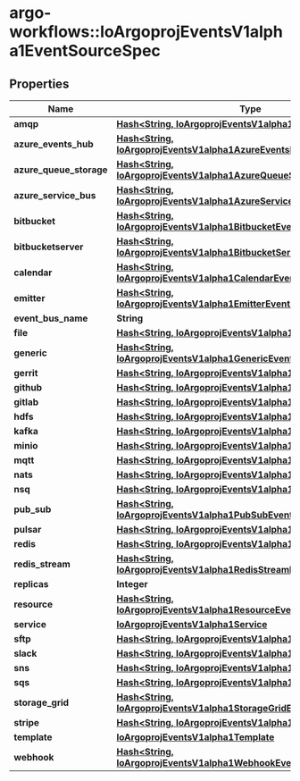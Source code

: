# argo-workflows::IoArgoprojEventsV1alpha1EventSourceSpec

## Properties
Name | Type | Description | Notes
------------ | ------------- | ------------- | -------------
**amqp** | [**Hash&lt;String, IoArgoprojEventsV1alpha1AMQPEventSource&gt;**](IoArgoprojEventsV1alpha1AMQPEventSource.md) |  | [optional] 
**azure_events_hub** | [**Hash&lt;String, IoArgoprojEventsV1alpha1AzureEventsHubEventSource&gt;**](IoArgoprojEventsV1alpha1AzureEventsHubEventSource.md) |  | [optional] 
**azure_queue_storage** | [**Hash&lt;String, IoArgoprojEventsV1alpha1AzureQueueStorageEventSource&gt;**](IoArgoprojEventsV1alpha1AzureQueueStorageEventSource.md) |  | [optional] 
**azure_service_bus** | [**Hash&lt;String, IoArgoprojEventsV1alpha1AzureServiceBusEventSource&gt;**](IoArgoprojEventsV1alpha1AzureServiceBusEventSource.md) |  | [optional] 
**bitbucket** | [**Hash&lt;String, IoArgoprojEventsV1alpha1BitbucketEventSource&gt;**](IoArgoprojEventsV1alpha1BitbucketEventSource.md) |  | [optional] 
**bitbucketserver** | [**Hash&lt;String, IoArgoprojEventsV1alpha1BitbucketServerEventSource&gt;**](IoArgoprojEventsV1alpha1BitbucketServerEventSource.md) |  | [optional] 
**calendar** | [**Hash&lt;String, IoArgoprojEventsV1alpha1CalendarEventSource&gt;**](IoArgoprojEventsV1alpha1CalendarEventSource.md) |  | [optional] 
**emitter** | [**Hash&lt;String, IoArgoprojEventsV1alpha1EmitterEventSource&gt;**](IoArgoprojEventsV1alpha1EmitterEventSource.md) |  | [optional] 
**event_bus_name** | **String** |  | [optional] 
**file** | [**Hash&lt;String, IoArgoprojEventsV1alpha1FileEventSource&gt;**](IoArgoprojEventsV1alpha1FileEventSource.md) |  | [optional] 
**generic** | [**Hash&lt;String, IoArgoprojEventsV1alpha1GenericEventSource&gt;**](IoArgoprojEventsV1alpha1GenericEventSource.md) |  | [optional] 
**gerrit** | [**Hash&lt;String, IoArgoprojEventsV1alpha1GerritEventSource&gt;**](IoArgoprojEventsV1alpha1GerritEventSource.md) |  | [optional] 
**github** | [**Hash&lt;String, IoArgoprojEventsV1alpha1GithubEventSource&gt;**](IoArgoprojEventsV1alpha1GithubEventSource.md) |  | [optional] 
**gitlab** | [**Hash&lt;String, IoArgoprojEventsV1alpha1GitlabEventSource&gt;**](IoArgoprojEventsV1alpha1GitlabEventSource.md) |  | [optional] 
**hdfs** | [**Hash&lt;String, IoArgoprojEventsV1alpha1HDFSEventSource&gt;**](IoArgoprojEventsV1alpha1HDFSEventSource.md) |  | [optional] 
**kafka** | [**Hash&lt;String, IoArgoprojEventsV1alpha1KafkaEventSource&gt;**](IoArgoprojEventsV1alpha1KafkaEventSource.md) |  | [optional] 
**minio** | [**Hash&lt;String, IoArgoprojEventsV1alpha1S3Artifact&gt;**](IoArgoprojEventsV1alpha1S3Artifact.md) |  | [optional] 
**mqtt** | [**Hash&lt;String, IoArgoprojEventsV1alpha1MQTTEventSource&gt;**](IoArgoprojEventsV1alpha1MQTTEventSource.md) |  | [optional] 
**nats** | [**Hash&lt;String, IoArgoprojEventsV1alpha1NATSEventsSource&gt;**](IoArgoprojEventsV1alpha1NATSEventsSource.md) |  | [optional] 
**nsq** | [**Hash&lt;String, IoArgoprojEventsV1alpha1NSQEventSource&gt;**](IoArgoprojEventsV1alpha1NSQEventSource.md) |  | [optional] 
**pub_sub** | [**Hash&lt;String, IoArgoprojEventsV1alpha1PubSubEventSource&gt;**](IoArgoprojEventsV1alpha1PubSubEventSource.md) |  | [optional] 
**pulsar** | [**Hash&lt;String, IoArgoprojEventsV1alpha1PulsarEventSource&gt;**](IoArgoprojEventsV1alpha1PulsarEventSource.md) |  | [optional] 
**redis** | [**Hash&lt;String, IoArgoprojEventsV1alpha1RedisEventSource&gt;**](IoArgoprojEventsV1alpha1RedisEventSource.md) |  | [optional] 
**redis_stream** | [**Hash&lt;String, IoArgoprojEventsV1alpha1RedisStreamEventSource&gt;**](IoArgoprojEventsV1alpha1RedisStreamEventSource.md) |  | [optional] 
**replicas** | **Integer** |  | [optional] 
**resource** | [**Hash&lt;String, IoArgoprojEventsV1alpha1ResourceEventSource&gt;**](IoArgoprojEventsV1alpha1ResourceEventSource.md) |  | [optional] 
**service** | [**IoArgoprojEventsV1alpha1Service**](IoArgoprojEventsV1alpha1Service.md) |  | [optional] 
**sftp** | [**Hash&lt;String, IoArgoprojEventsV1alpha1SFTPEventSource&gt;**](IoArgoprojEventsV1alpha1SFTPEventSource.md) |  | [optional] 
**slack** | [**Hash&lt;String, IoArgoprojEventsV1alpha1SlackEventSource&gt;**](IoArgoprojEventsV1alpha1SlackEventSource.md) |  | [optional] 
**sns** | [**Hash&lt;String, IoArgoprojEventsV1alpha1SNSEventSource&gt;**](IoArgoprojEventsV1alpha1SNSEventSource.md) |  | [optional] 
**sqs** | [**Hash&lt;String, IoArgoprojEventsV1alpha1SQSEventSource&gt;**](IoArgoprojEventsV1alpha1SQSEventSource.md) |  | [optional] 
**storage_grid** | [**Hash&lt;String, IoArgoprojEventsV1alpha1StorageGridEventSource&gt;**](IoArgoprojEventsV1alpha1StorageGridEventSource.md) |  | [optional] 
**stripe** | [**Hash&lt;String, IoArgoprojEventsV1alpha1StripeEventSource&gt;**](IoArgoprojEventsV1alpha1StripeEventSource.md) |  | [optional] 
**template** | [**IoArgoprojEventsV1alpha1Template**](IoArgoprojEventsV1alpha1Template.md) |  | [optional] 
**webhook** | [**Hash&lt;String, IoArgoprojEventsV1alpha1WebhookEventSource&gt;**](IoArgoprojEventsV1alpha1WebhookEventSource.md) |  | [optional] 


